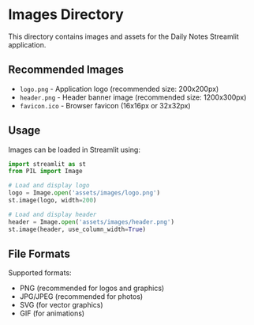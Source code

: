 # Images Directory

This directory contains images and assets for the Daily Notes Streamlit application.

## Recommended Images

- `logo.png` - Application logo (recommended size: 200x200px)
- `header.png` - Header banner image (recommended size: 1200x300px)
- `favicon.ico` - Browser favicon (16x16px or 32x32px)

## Usage

Images can be loaded in Streamlit using:

```python
import streamlit as st
from PIL import Image

# Load and display logo
logo = Image.open('assets/images/logo.png')
st.image(logo, width=200)

# Load and display header
header = Image.open('assets/images/header.png')
st.image(header, use_column_width=True)
```

## File Formats

Supported formats:
- PNG (recommended for logos and graphics)
- JPG/JPEG (recommended for photos)
- SVG (for vector graphics)
- GIF (for animations)
